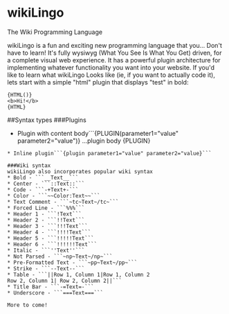 wikiLingo
=========

The Wiki Programming Language

wikiLingo is a fun and exciting new programming language that you... Don't have to learn!  It's fully wysiwyg (What You See Is What You Get) driven, for a complete visual web experience.  It has a powerful plugin architecture for implementing whatever functionality you want into your website.  If you'd like to learn what wikiLingo Looks like (ie, if you want to actually code it), lets start with a simple "html" plugin that displays "test" in bold:

```
{HTML()}
<b>Hi!</b>
{HTML}
```

##Syntax types
###Plugins
* Plugin with content body```{PLUGIN(parameter1="value" parameter2="value")}
...plugin body
{PLUGIN}
```
* Inline plugin```{plugin parameter1="value" parameter2="value}```

###Wiki syntax
wikiLingo also incorporates popular wiki syntax
* Bold - ```__Text__```
* Center - ```::Text::```
* Code - ```-+Text+-```
* Color - ```~~Color:Text~~```
* Text Comment - ```~tc~Text~/tc~```
* Forced Line - ```%%%```
* Header 1 - ```!Text```
* Header 2 - ```!!Text```
* Header 3 - ```!!!Text```
* Header 4 - ```!!!!Text```
* Header 5 - ```!!!!!Text```
* Header 6 - ```!!!!!!Text```
* Italic - ```''Text''```
* Not Parsed - ```~np~Text~/np~```
* Pre-Formatted Text - ```~pp~Text~/pp~```
* Strike - ```--Text--```
* Table - ```||Row 1, Column 1|Row 1, Column 2
Row 2, Column 1| Row 2, Column 2||```
* Title Bar - ```-=Text=-```
* Underscore - ```===Text===```

More to come!
